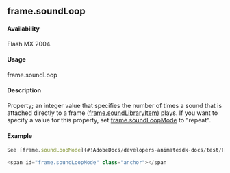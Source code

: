 ## frame.soundLoop

#### Availability

Flash MX 2004.

#### Usage

frame.soundLoop

#### Description

Property; an integer value that specifies the number of times a sound that is attached directly to a frame ([frame.soundLibraryItem](#!AdobeDocs/developers-animatesdk-docs/test/Frame_object/frame31.md)) plays. If you want to specify a value for this property, set [frame.soundLoopMode](#!AdobeDocs/developers-animatesdk-docs/test/Frame_object/frame33.md) to "repeat".

#### Example

```javascript
See [frame.soundLoopMode](#!AdobeDocs/developers-animatesdk-docs/test/Frame_object/frame33.md).

<span id="frame.soundLoopMode" class="anchor"></span
```